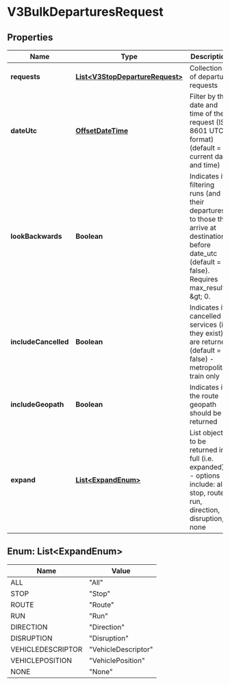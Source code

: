 # V3BulkDeparturesRequest

## Properties
Name | Type | Description | Notes
------------ | ------------- | ------------- | -------------
**requests** | [**List&lt;V3StopDepartureRequest&gt;**](V3StopDepartureRequest.md) | Collection of departure requests | 
**dateUtc** | [**OffsetDateTime**](OffsetDateTime.md) | Filter by the date and time of the request (ISO 8601 UTC format) (default &#x3D; current date and time) |  [optional]
**lookBackwards** | **Boolean** | Indicates if filtering runs (and their departures) to those that arrive at destination before date_utc (default &#x3D; false). Requires max_results &amp;gt; 0. |  [optional]
**includeCancelled** | **Boolean** | Indicates if cancelled services (if they exist) are returned (default &#x3D; false) - metropolitan train only |  [optional]
**includeGeopath** | **Boolean** | Indicates if the route geopath should be returned |  [optional]
**expand** | [**List&lt;ExpandEnum&gt;**](#List&lt;ExpandEnum&gt;) | List objects to be returned in full (i.e. expanded) - options include: all, stop, route, run, direction, disruption, none |  [optional]

<a name="List<ExpandEnum>"></a>
## Enum: List&lt;ExpandEnum&gt;
Name | Value
---- | -----
ALL | &quot;All&quot;
STOP | &quot;Stop&quot;
ROUTE | &quot;Route&quot;
RUN | &quot;Run&quot;
DIRECTION | &quot;Direction&quot;
DISRUPTION | &quot;Disruption&quot;
VEHICLEDESCRIPTOR | &quot;VehicleDescriptor&quot;
VEHICLEPOSITION | &quot;VehiclePosition&quot;
NONE | &quot;None&quot;
